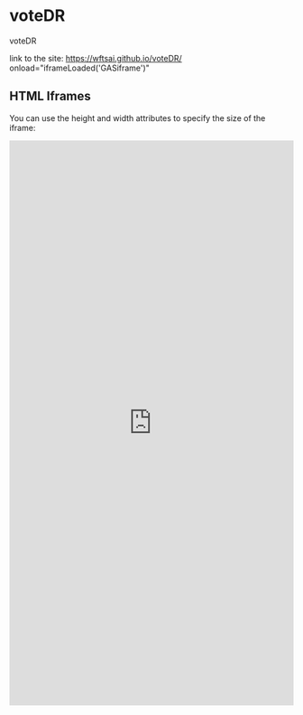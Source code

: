 # voteDR
voteDR

link to the site:  https://wftsai.github.io/voteDR/
onload="iframeLoaded('GASiframe')"

<html>
<body>

<h2>HTML Iframes</h2>
<p>You can use the height and width attributes to specify the size of the iframe:</p>

<iframe id="GASiframe" src="https://script.google.com/macros/s/AKfycbzVutn1LDZrAOg6U0ZYMRpP0CpIYnui-aHKJWjm778Airc_nJU/exec" frameborder="0" width="100%" height="1000px"></iframe>

</body>
</html>

